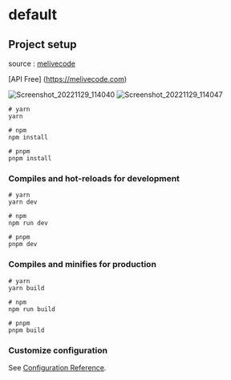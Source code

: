 # default

## Project setup

source : 
[melivecode](https://youtube.com/@KarnYong)

[API Free] (https://melivecode.com)


![Screenshot_20221129_114040](https://user-images.githubusercontent.com/70640558/204590858-fa038411-bffc-4701-ae86-aca87fb59d25.png)
![Screenshot_20221129_114047](https://user-images.githubusercontent.com/70640558/204590901-3b76251c-336b-44a8-983f-f3fb75994443.png)




```
# yarn
yarn

# npm
npm install

# pnpm
pnpm install
```

### Compiles and hot-reloads for development

```
# yarn
yarn dev

# npm
npm run dev

# pnpm
pnpm dev
```

### Compiles and minifies for production

```
# yarn
yarn build

# npm
npm run build

# pnpm
pnpm build
```

### Customize configuration

See [Configuration Reference](https://vitejs.dev/config/).
